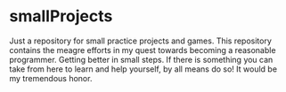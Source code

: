 # smallProjects

Just a repository for small practice projects and games.
This repository contains the meagre efforts in my quest towards becoming a reasonable programmer.
Getting better in small steps.
If there is something you can take from here to learn and help yourself, by all means do so!
It would be my tremendous honor.
